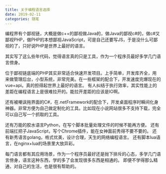 ```yaml
---
title: 关于编程语言选择
date: 2019-02-11
categories: 随笔
---
```


编程界有个鄙视链，大概是做c++的鄙视做Java的，做Java的鄙视c#的，做c#又鄙视PHP，做PHP的本想鄙视JavaScript，可是自己还要写JS，于是没什么可鄙视的了，只好说PHP是世界上最好的语言。

<!--more-->

其实写了这么些年代码，觉得语言真的只是工具，作为一个程序员最好多学几门语言傍身。

位于鄙视链底端的PHP其实非常适合快速开发项目。上手简单，开发库齐全，用来做管理后台，小型系统，非常完美。在一些框架的配合下，开发速度完爆现在的vue+api。真的担得起世界上最好的语言。
有人纠结于执行效率，其实性能上的差距在编程语言上是很难拉开的。能拉开差距的应该是IO啊。

还有被嘲讽拖界面的C#，在.netFramework的配合下，开发桌面程序时瞬间化身神器。非常方便为自己做定制化的工具。比如现在小说网站很多不支持下载，完全可以自己写一个抓取的工具。

还有万能的胶水语言Python，在写个脚本批量处理文件的时候不能再方便。
还有前端扛把子JavaScript，写个Chrome插件，能在女神面前秀得不要不要的。
还有新秀语言golang，格式优美，设计合理，天生的网络编程语言。
还有脚本lua语言，在nginx+lua的场景里大放异彩。

每门语言都有其应用场景，作为一个程序员最好还是抛下排斥的心态，多学几门语言傍身，语言这种东西，学的多了会发现很多东西是相通的。
即便不学得那么精通，对自己的生活，也是很有帮助的。
